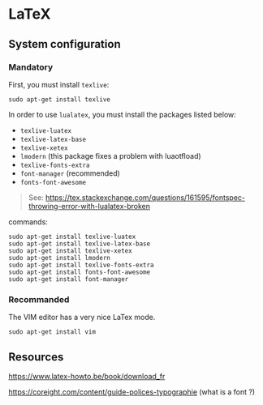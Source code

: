 # LaTeX

## System configuration

### Mandatory

First, you must install `texlive`:

	sudo apt-get install texlive

In order to use `lualatex`, you must install the packages listed below:

* `texlive-luatex`
* `texlive-latex-base`
* `texlive-xetex`
* `lmodern` (this package fixes a problem with luaotfload)
* `texlive-fonts-extra`
* `font-manager` (recommended)
* `fonts-font-awesome`

> See: https://tex.stackexchange.com/questions/161595/fontspec-throwing-error-with-lualatex-broken

commands:

	sudo apt-get install texlive-luatex
	sudo apt-get install texlive-latex-base
	sudo apt-get install texlive-xetex
	sudo apt-get install lmodern 
	sudo apt-get install texlive-fonts-extra
	sudo apt-get install fonts-font-awesome
	sudo apt-get install font-manager

### Recommanded

The VIM editor has a very nice LaTex mode.

	sudo apt-get install vim

## Resources

https://www.latex-howto.be/book/download_fr

https://coreight.com/content/guide-polices-typographie (what is a font ?)


